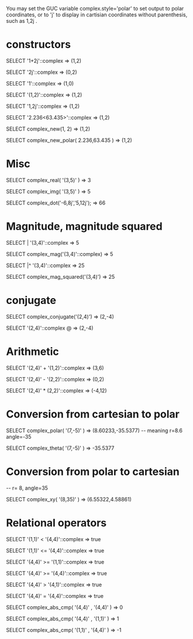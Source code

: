 You may set the GUC variable complex.style='polar' to set output to polar coordinates, or to 'j' to display in cartisian
coordinates without parenthesis, such as  1,2j .

# constructors

SELECT '1+2j'::complex                         => (1,2)

SELECT '2j'::complex                           => (0,2)

SELECT '1'::complex                            => (1,0)

SELECT '(1,2)'::complex                        => (1,2)

SELECT '1,2j'::complex                         => (1,2)

SELECT '2.236<63.435>'::complex                => (1,2)

SELECT complex_new(1, 2)                       => (1,2)

SELECT complex_new_polar( 2.236,63.435 )       => (1,2)

# Misc

SELECT complex_real( '(3,5)' )                   => 3 

SELECT complex_img(  '(3,5)' )                   => 5 

SELECT complex_dot('-6,8j','5,12j');             => 66


# Magnitude, magnitude squared

SELECT |  '(3,4)'::complex                      => 5

SELECT complex_mag('(3,4)'::complex)            => 5

SELECT |^ '(3,4)'::complex                      => 25

SELECT complex_mag_squared('(3,4)')             => 25

# conjugate

SELECT complex_conjugate('(2,4)')             => (2,-4)

SELECT '(2,4)'::complex @                     => (2,-4)

# Arithmetic

SELECT '(2,4)' + '(1,2)'::complex            => (3,6)

SELECT '(2,4)' - '(2,2)'::complex            => (0,2)

SELECT '(2,4)' *  (2,2)'::complex            => (-4,12)

# Conversion from cartesian to polar 

SELECT complex_polar( '(7,-5)' )             => (8.60233,-35.5377)  -- meaning r=8.6 angle=-35

SELECT complex_theta( '(7,-5)' )             => -35.5377

# Conversion from polar to cartesian 

-- r= 8, angle=35

SELECT complex_xy( '(8,35)' )               => (6.55322,4.58861)   


# Relational operators

SELECT '(1,1)' <   '(4,4)'::complex        => true

SELECT '(1,1)' <=  '(4,4)'::complex        => true

SELECT '(4,4)' >=  '(1,1)'::complex        => true

SELECT '(4,4)' >=  '(4,4)'::complex        => true

SELECT '(4,4)' >   '(4,1)'::complex        => true

SELECT '(4,4)' =   '(4,4)'::complex        => true


SELECT complex_abs_cmp( '(4,4)' , '(4,4)' )    => 0

SELECT complex_abs_cmp( '(4,4)' , '(1,1)' )    => 1

SELECT complex_abs_cmp( '(1,1)' , '(4,4)' )    => -1


